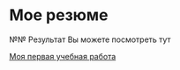 # Мое резюме

№№ Результат Вы можете посмотреть тут

[Моя первая учебная работа](https://dimavovkinsin.github.io/resume/)
